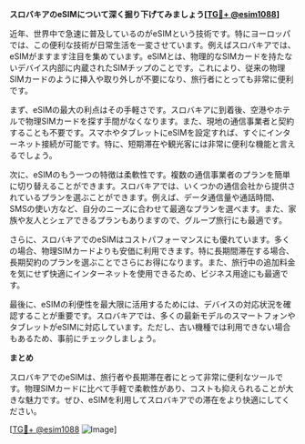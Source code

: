 **スロバキアのeSIMについて深く掘り下げてみましょう[[TG💪+ @esim1088](https://t.me/s/esim1088)]**

近年、世界中で急速に普及しているのがeSIMという技術です。特にヨーロッパでは、この便利な技術が日常生活を一変させています。例えばスロバキアでは、eSIMがますます注目を集めています。eSIMとは、物理的なSIMカードを持たないデバイス内部に内蔵されたSIMチップのことです。これにより、従来の物理SIMカードのように挿入や取り外しが不要になり、旅行者にとっても非常に便利です。

まず、eSIMの最大の利点はその手軽さです。スロバキアに到着後、空港やホテルで物理SIMカードを探す手間がなくなります。また、現地の通信事業者と契約することも不要です。スマホやタブレットにeSIMを設定すれば、すぐにインターネット接続が可能です。特に、短期滞在や観光客には非常に便利な機能と言えるでしょう。

次に、eSIMのもう一つの特徴は柔軟性です。複数の通信事業者のプランを簡単に切り替えることができます。スロバキアでは、いくつかの通信会社から提供されているプランを選ぶことができます。例えば、データ通信量や通話時間、SMSの使い方など、自分のニーズに合わせて最適なプランを選べます。また、家族や友人とシェアできるプランもありますので、グループ旅行にも最適です。

さらに、スロバキアでのeSIMはコストパフォーマンスにも優れています。多くの場合、物理SIMカードよりも安価に利用できます。特に長期間滞在する場合、長期契約のプランを選ぶことでさらにお得になります。また、旅行中の追加料金を気にせず快適にインターネットを使用できるため、ビジネス用途にも最適です。

最後に、eSIMの利便性を最大限に活用するためには、デバイスの対応状況を確認することが重要です。スロバキアでは、多くの最新モデルのスマートフォンやタブレットがeSIMに対応しています。ただし、古い機種では利用できない場合もあるため、事前にチェックしましょう。

**まとめ**

スロバキアでのeSIMは、旅行者や長期滞在者にとって非常に便利なツールです。物理SIMカードに比べて手軽で柔軟性があり、コストも抑えられることが大きな魅力です。ぜひ、eSIMを利用してスロバキアでの滞在をより快適にしてください。

[[TG💪+ @esim1088](https://t.me/s/esim1088) ![Image](https://i.postimg.cc/Y0z9fWf4/image.png)]